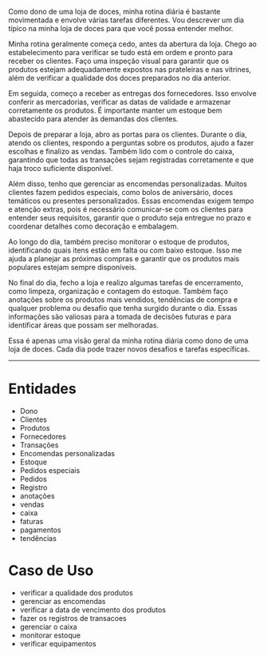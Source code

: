 Como dono de uma loja de doces, minha rotina diária é bastante movimentada e envolve várias tarefas diferentes. Vou descrever um dia típico na minha loja de doces para que você possa entender melhor.

Minha rotina geralmente começa cedo, antes da abertura da loja. Chego ao estabelecimento para verificar se tudo está em ordem e pronto para receber os clientes. Faço uma inspeção visual para garantir que os produtos estejam adequadamente expostos nas prateleiras e nas vitrines, além de verificar a qualidade dos doces preparados no dia anterior.

Em seguida, começo a receber as entregas dos fornecedores. Isso envolve conferir as mercadorias, verificar as datas de validade e armazenar corretamente os produtos. É importante manter um estoque bem abastecido para atender às demandas dos clientes.

Depois de preparar a loja, abro as portas para os clientes. Durante o dia, atendo os clientes, respondo a perguntas sobre os produtos, ajudo a fazer escolhas e finalizo as vendas. Também lido com o controle do caixa, garantindo que todas as transações sejam registradas corretamente e que haja troco suficiente disponível.

Além disso, tenho que gerenciar as encomendas personalizadas. Muitos clientes fazem pedidos especiais, como bolos de aniversário, doces temáticos ou presentes personalizados. Essas encomendas exigem tempo e atenção extras, pois é necessário comunicar-se com os clientes para entender seus requisitos, garantir que o produto seja entregue no prazo e coordenar detalhes como decoração e embalagem.

Ao longo do dia, também preciso monitorar o estoque de produtos, identificando quais itens estão em falta ou com baixo estoque. Isso me ajuda a planejar as próximas compras e garantir que os produtos mais populares estejam sempre disponíveis.

No final do dia, fecho a loja e realizo algumas tarefas de encerramento, como limpeza, organização e contagem do estoque. Também faço anotações sobre os produtos mais vendidos, tendências de compra e qualquer problema ou desafio que tenha surgido durante o dia. Essas informações são valiosas para a tomada de decisões futuras e para identificar áreas que possam ser melhoradas.

Essa é apenas uma visão geral da minha rotina diária como dono de uma loja de doces. Cada dia pode trazer novos desafios e tarefas específicas.

-----

# Entidades

- Dono
- Clientes
- Produtos
- Fornecedores
- Transações
- Encomendas personalizadas
- Estoque
- Pedidos especiais
- Pedidos
- Registro
- anotações
- vendas
- caixa
- faturas
- pagamentos
- tendências

# Caso de Uso

- verificar a qualidade dos produtos
- gerenciar as encomendas
- verificar a data de vencimento dos produtos
- fazer os registros de transacoes
- gerenciar o caixa 
- monitorar estoque
- verificar equipamentos